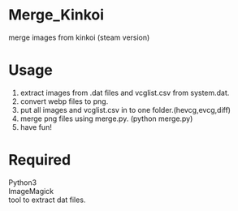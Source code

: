 # Merge_Kinkoi
merge images from kinkoi (steam version)

# Usage
1. extract images from .dat files and vcglist.csv from system.dat.
2. convert webp files to png.
3. put all images and vcglist.csv in to one folder.(hevcg,evcg,diff)
4. merge png files using merge.py.
   (python merge.py)
5. have fun!

# Required
Python3<br>
ImageMagick<br>
tool to extract dat files.

